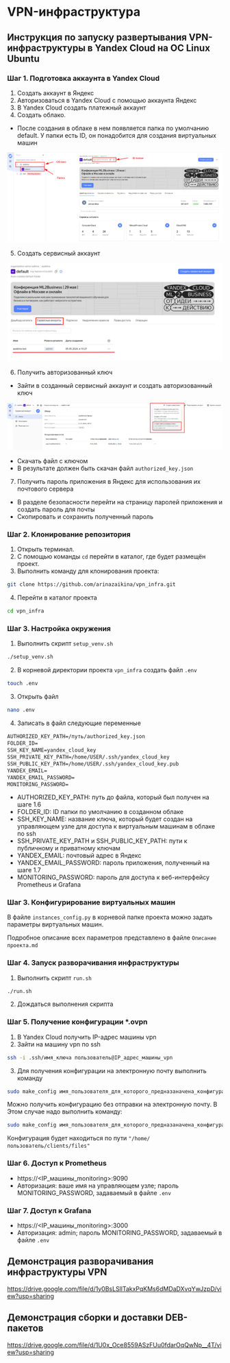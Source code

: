 # VPN-инфраструктура

## Инструкция по запуску развертывания VPN-инфраструктуры в Yandex Cloud на ОС Linux Ubuntu

### Шаг 1. Подготовка аккаунта в Yandex Cloud

1. Создать аккаунт в Яндекс
2. Авторизоваться в Yandex Cloud с помощью аккаунта Яндекс
3. В Yandex Cloud создать платежный аккаунт
4. Создать облако.

- После создания в облаке в нем появляется папка по умолчанию default. У папки есть ID, он понадобится для создания
  виртуальных машин

![img19.png](images/img19.png)

5. Создать сервисный аккаунт

![img20.png](images/img20.png)

6. Получить авторизованный ключ

- Зайти в созданный сервисный аккаунт и создать авторизованный ключ

![img21.png](images/img21.png)

- Скачать файл с ключом
- В результате должен быть скачан файл `authorized_key.json`

7. Получить пароль приложения в Яндекс для использования их почтового сервера

- В разделе безопасности перейти на страницу паролей приложения и создать пароль для почты
- Скопировать и сохранить полученный пароль

### Шаг 2. Клонирование репозитория

1. Открыть терминал.
2. С помощью команды `cd` перейти в каталог, где будет размещён проект.
3. Выполнить команду для клонирования проекта:

```bash
git clone https://github.com/arinazaikina/vpn_infra.git
```

4. Перейти в каталог проекта

```bash
cd vpn_infra
```

### Шаг 3. Настройка окружения

1. Выполнить скрипт `setup_venv.sh`

```bash
./setup_venv.sh
```

2. В корневой директории проекта `vpn_infra` создать файл `.env`

```bash
touch .env
```

3. Открыть файл

```bash
nano .env
```

4. Записать в файл следующие переменные

```
AUTHORIZED_KEY_PATH=/путь/authorized_key.json
FOLDER_ID=
SSH_KEY_NAME=yandex_cloud_key
SSH_PRIVATE_KEY_PATH=/home/USER/.ssh/yandex_cloud_key
SSH_PUBLIC_KEY_PATH=/home/USER/.ssh/yandex_cloud_key.pub
YANDEX_EMAIL=
YANDEX_EMAIL_PASSWORD=
MONITORING_PASSWORD=
```

- AUTHORIZED_KEY_PATH: путь до файла, который был получен на шаге 1.6
- FOLDER_ID: ID папки по умолчанию в созданном облаке
- SSH_KEY_NAME: название ключа, который будет создан на управляющем узле для доступа к виртуальным машинам в облаке по
  ssh
- SSH_PRIVATE_KEY_PATH и SSH_PUBLIC_KEY_PATH: пути к публичному и приватному ключам
- YANDEX_EMAIL: почтовый адрес в Яндекс
- YANDEX_EMAIL_PASSWORD: пароль приложения, полученный на шаге 1.7
- MONITORING_PASSWORD: пароль для доступа к веб-интерфейсу Prometheus и Grafana

### Шаг 3. Конфигурирование виртуальных машин

В файле `instances_config.py` в корневой папке проекта можно задать параметры виртуальных машин.

Подробное описание всех параметров представлено в файле `Описание проекта.md`

### Шаг 4. Запуск разворачивания инфраструктуры

1. Выполнить скрипт `run.sh`

```bash
./run.sh
```

2. Дождаться выполнения скрипта

### Шаг 5. Получение конфигурации *.ovpn

1. В Yandex Cloud получить IP-адрес машины vpn
2. Зайти на машину vpn по ssh

```bash
ssh -i .ssh/имя_ключа пользователь@IP_адрес_машины_vpn
```
3. Для получения конфигурации на электронную почту выполнить команду

```bash
sudo make_config имя_пользователя_для_которого_предназаначена_конфигурация -m email
```

Можно получить конфигурацию без отправки на электронную почту.
В Этом случае надо выполнить команду:

```bash
sudo make_config имя_пользователя_для_которого_предназаначена_конфигурация
```

Конфигурация будет находиться по пути `"/home/пользователь/clients/files"`

### Шаг 6. Доступ к Prometheus

- https://<IP_машины_monitoring>:9090
- Авторизация: ваше имя на управляющем узле; пароль MONITORING_PASSWORD, задаваемый в файле `.env`

### Шаг 7. Доступ к Grafana

- https://<IP_машины_monitoring>:3000
- Авторизация: admin; пароль MONITORING_PASSWORD, задаваемый в файле `.env`

## Демонстрация разворачивания инфраструктуры VPN

https://drive.google.com/file/d/1y0BsLSllTakxPqKMs6dMDaDXvqYwJzpD/view?usp=sharing

## Демонстрация сборки и доставки DEB-пакетов

https://drive.google.com/file/d/1U0x_Oce8559ASzFUu0fdarOqQwNp__4T/view?usp=sharing
